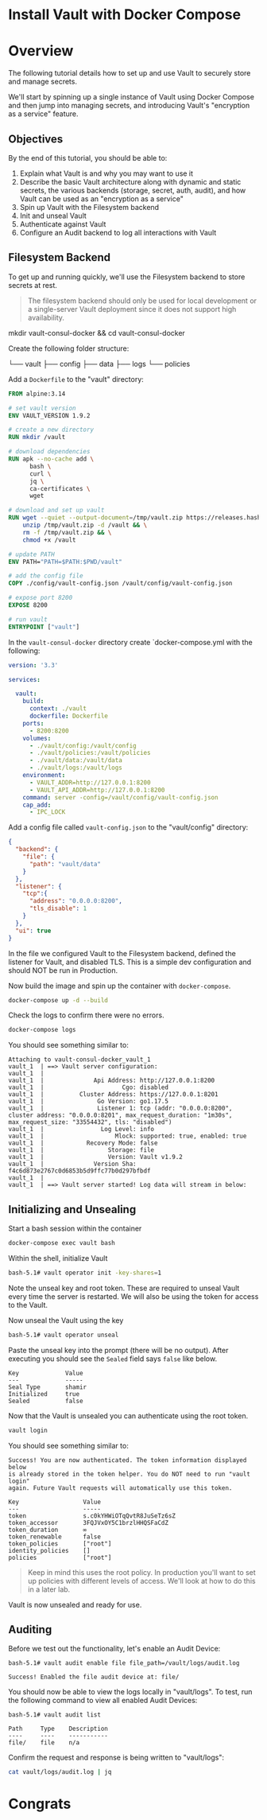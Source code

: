 # Install Vault with Docker Compose

# Overview
The following tutorial details how to set up and use Vault to securely store and manage secrets.

We'll start by spinning up a single instance of Vault using Docker Compose and then jump into managing secrets, and introducing Vault's "encryption as a service" feature. 

## Objectives 
By the end of this tutorial, you should be able to:

1. Explain what Vault is and why you may want to use it
2. Describe the basic Vault architecture along with dynamic and static secrets, the various backends (storage, secret, auth, audit), and how Vault can be used as an "encryption as a service"
3. Spin up Vault with the Filesystem backend
4. Init and unseal Vault
5. Authenticate against Vault
6. Configure an Audit backend to log all interactions with Vault

## Filesystem Backend 
To get up and running quickly, we'll use the Filesystem backend to store secrets at rest.

> The filesystem backend should only be used for local development or a single-server Vault deployment since it does not support high availability.

mkdir vault-consul-docker && cd vault-consul-docker

Create the following folder structure:

└── vault
    ├── config
    ├── data
    ├── logs
    └── policies

Add a `Dockerfile` to the "vault" directory:

```dockerfile
FROM alpine:3.14

# set vault version
ENV VAULT_VERSION 1.9.2

# create a new directory
RUN mkdir /vault

# download dependencies
RUN apk --no-cache add \
      bash \
      curl \
      jq \
      ca-certificates \
      wget

# download and set up vault
RUN wget --quiet --output-document=/tmp/vault.zip https://releases.hashicorp.com/vault/${VAULT_VERSION}/vault_${VAULT_VERSION}_linux_amd64.zip && \
    unzip /tmp/vault.zip -d /vault && \
    rm -f /tmp/vault.zip && \
    chmod +x /vault

# update PATH
ENV PATH="PATH=$PATH:$PWD/vault"

# add the config file
COPY ./config/vault-config.json /vault/config/vault-config.json

# expose port 8200
EXPOSE 8200

# run vault
ENTRYPOINT ["vault"]
```

In the `vault-consul-docker` directory create `docker-compose.yml with the following:

```yml
version: '3.3'

services:

  vault:
    build:
      context: ./vault
      dockerfile: Dockerfile
    ports:
      - 8200:8200
    volumes:
      - ./vault/config:/vault/config
      - ./vault/policies:/vault/policies
      - ./vault/data:/vault/data
      - ./vault/logs:/vault/logs
    environment:
      - VAULT_ADDR=http://127.0.0.1:8200
      - VAULT_API_ADDR=http://127.0.0.1:8200
    command: server -config=/vault/config/vault-config.json
    cap_add:
      - IPC_LOCK
```

Add a config file called `vault-config.json` to the "vault/config" directory:

```json
{
  "backend": {
    "file": {
      "path": "vault/data"
    }
  },
  "listener": {
    "tcp":{
      "address": "0.0.0.0:8200",
      "tls_disable": 1
    }
  },
  "ui": true
}
```

In the file we configured Vault to the Filesystem backend, defined the listener for Vault, and disabled TLS. This is a simple dev configuration and should NOT be run in Production. 

Now build the image and spin up the container with `docker-compose`. 

```bash
docker-compose up -d --build 
```

Check the logs to confirm there were no errors. 
```bash
docker-compose logs
```

You should see something similar to:

```
Attaching to vault-consul-docker_vault_1
vault_1  | ==> Vault server configuration:
vault_1  |
vault_1  |              Api Address: http://127.0.0.1:8200
vault_1  |                      Cgo: disabled
vault_1  |          Cluster Address: https://127.0.0.1:8201
vault_1  |               Go Version: go1.17.5
vault_1  |               Listener 1: tcp (addr: "0.0.0.0:8200", cluster address: "0.0.0.0:8201", max_request_duration: "1m30s", max_request_size: "33554432", tls: "disabled")
vault_1  |                Log Level: info
vault_1  |                    Mlock: supported: true, enabled: true
vault_1  |            Recovery Mode: false
vault_1  |                  Storage: file
vault_1  |                  Version: Vault v1.9.2
vault_1  |              Version Sha: f4c6d873e2767c0d6853b5d9ffc77b0d297bfbdf
vault_1  |
vault_1  | ==> Vault server started! Log data will stream in below:
```

## Initializing and Unsealing
Start a bash session within the container
```bash
docker-compose exec vault bash 
```

Within the shell, initialize Vault 
```bash
bash-5.1# vault operator init -key-shares=1
```

Note the unseal key and root token. These are required to unseal Vault every time the server is restarted. We will also be using the token for access to the Vault. 

Now unseal the Vault using the key
```bash
bash-5.1# vault operator unseal
```

Paste the unseal key into the prompt (there will be no output). After executing you should see the `Sealed` field says `false` like below.

```
Key             Value
---             -----
Seal Type       shamir
Initialized     true
Sealed          false
```

Now that the Vault is unsealed you can authenticate using the root token. 
```bash
vault login
```

You should see something similar to:

```
Success! You are now authenticated. The token information displayed below
is already stored in the token helper. You do NOT need to run "vault login"
again. Future Vault requests will automatically use this token.

Key                  Value
---                  -----
token                s.c0kYHWiOTqQvtR8JuSeTz6sZ
token_accessor       3FQJVxOY5C1brzlHHQSFaCdZ
token_duration       ∞
token_renewable      false
token_policies       ["root"]
identity_policies    []
policies             ["root"]
```

> Keep in mind this uses the root policy. In production you'll want to set up policies with different levels of access. We'll look at how to do this in a later lab.


Vault is now unsealed and ready for use.

## Auditing
Before we test out the functionality, let's enable an Audit Device:
```
bash-5.1# vault audit enable file file_path=/vault/logs/audit.log

Success! Enabled the file audit device at: file/
```

You should now be able to view the logs locally in "vault/logs". To test, run the following command to view all enabled Audit Devices:

```
bash-5.1# vault audit list

Path     Type    Description
----     ----    -----------
file/    file    n/a
```

Confirm the request and response is being written to "vault/logs": 
```bash
cat vault/logs/audit.log | jq
```

# Congrats
